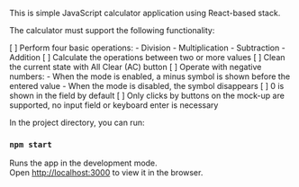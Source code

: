 This is simple JavaScript calculator application using React-based stack.

The calculator must support the following functionality:

[ ] Perform four basic operations:
    - Division
    - Multiplication
    - Subtraction
    - Addition
[ ] Calculate the operations between two or more values
[ ] Clean the current state with All Clear (AC) button
[ ] Operate with negative numbers:
    - When the mode is enabled, a minus symbol is shown before the entered value
    - When the mode is disabled, the symbol disappears
[ ] 0 is shown in the field by default
[ ] Only clicks by buttons on the mock-up are supported, no input field or keyboard enter is necessary

In the project directory, you can run:

### `npm start`

Runs the app in the development mode.<br>
Open [http://localhost:3000](http://localhost:3000) to view it in the browser.


